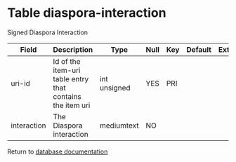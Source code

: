 Table diaspora-interaction
===========
Signed Diaspora Interaction

| Field | Description | Type | Null | Key | Default | Extra |
| ----- | ----------- | ---- | ---- | --- | ------- | ----- |
| uri-id | Id of the item-uri table entry that contains the item uri | int unsigned | YES | PRI |  |  |    
| interaction | The Diaspora interaction | mediumtext | NO |  |  |  |    

Return to [database documentation](help/database)
